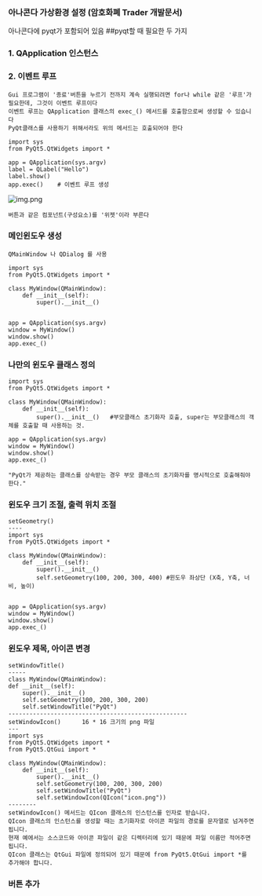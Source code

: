### 아나콘다 가상환경 설정  (암호화폐 Trader 개발문서)
아나콘다에 pyqt가 포함되어 있음
##pyqt할 때 필요한 두 가지
### 1. QApplication 인스턴스
### 2. 이벤트 루프
    Gui 프로그램이 '종료'버튼을 누르기 전까지 계속 실행되려면 for나 while 같은 '루프'가 필요한데, 그것이 이벤트 루프이다
    이벤트 루프는 QApplication 클래스의 exec_() 메서드를 호출함으로써 생성할 수 있습니다
    PyQt클래스를 사용하기 위해서라도 위의 메서드는 호출되어야 한다

    import sys
    from PyQt5.QtWidgets import *
 
    app = QApplication(sys.argv)
    label = QLabel("Hello")
    label.show()
    app.exec()    # 이벤트 루프 생성

![img.png](../img.png)

    버튼과 같은 컴포넌트(구성요소)를 '위젯'이라 부른다

### 메인윈도우 생성
    QMainWindow 나 QDialog 를 사용

    import sys
    from PyQt5.QtWidgets import *

    class MyWindow(QMainWindow):
        def __init__(self):
            super().__init__()


    app = QApplication(sys.argv)
    window = MyWindow()
    window.show()
    app.exec_()

### 나만의 윈도우 클래스 정의

    import sys
    from PyQt5.QtWidgets import *

    class MyWindow(QMainWindow):
        def __init__(self):
            super().__init__()   #부모클래스 초기화자 호출, super는 부모클래스의 객체를 호출할 때 사용하는 것.

    app = QApplication(sys.argv)
    window = MyWindow()
    window.show()
    app.exec_()

    "PyQt가 제공하는 클래스를 상속받는 경우 부모 클래스의 초기화자를 명시적으로 호출해줘야 한다."

### 윈도우 크기 조절, 출력 위치 조절
    setGeometry()
    ----
    import sys
    from PyQt5.QtWidgets import *

    class MyWindow(QMainWindow):
        def __init__(self):
            super().__init__()
            self.setGeometry(100, 200, 300, 400) #윈도우 좌상단 (X축, Y축, 너비, 높이) 

 
    app = QApplication(sys.argv)
    window = MyWindow()
    window.show()
    app.exec_()

### 윈도우 제목, 아이콘 변경
    setWindowTitle()
    -----
    class MyWindow(QMainWindow):
    def __init__(self):
        super().__init__()
        self.setGeometry(100, 200, 300, 200)
        self.setWindowTitle("PyQt")
    ---------------------------------------------------
    setWindowIcon()      16 * 16 크기의 png 파일
    ---
    import sys
    from PyQt5.QtWidgets import *
    from PyQt5.QtGui import *

    class MyWindow(QMainWindow):
        def __init__(self):
            super().__init__()
            self.setGeometry(100, 200, 300, 200)
            self.setWindowTitle("PyQt")
            self.setWindowIcon(QIcon("icon.png"))
    --------
    setWindowIcon() 메서드는 QIcon 클래스의 인스턴스를 인자로 받습니다.
    QIcon 클래스의 인스턴스를 생성할 때는 초기화자로 아이콘 파일의 경로를 문자열로 넘겨주면 됩니다.
    현재 예에서는 소스코드와 아이콘 파일이 같은 디렉터리에 있기 때문에 파일 이름만 적어주면 됩니다. 
    QIcon 클래스는 QtGui 파일에 정의되어 있기 때문에 from PyQt5.QtGui import *를 추가해야 합니다.

### 버튼 추가
